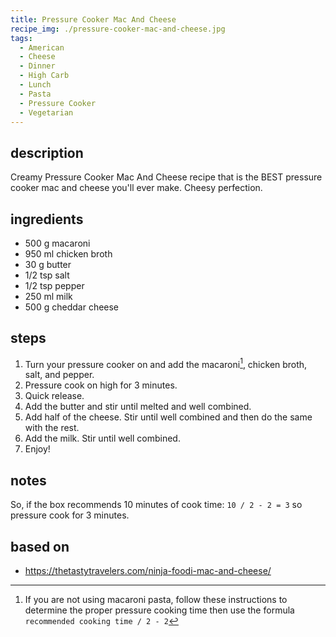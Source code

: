 ```yaml
---
title: Pressure Cooker Mac And Cheese
recipe_img: ./pressure-cooker-mac-and-cheese.jpg
tags:
  - American
  - Cheese
  - Dinner
  - High Carb
  - Lunch
  - Pasta
  - Pressure Cooker
  - Vegetarian
---
```


## description

Creamy Pressure Cooker Mac And Cheese recipe that is the BEST pressure cooker mac and cheese you'll ever make. Cheesy perfection.

## ingredients

- 500 g macaroni
- 950 ml chicken broth
- 30 g butter
- 1/2 tsp salt
- 1/2 tsp pepper
- 250 ml milk
- 500 g cheddar cheese

## steps

1. Turn your pressure cooker on and add the macaroni[^†], chicken broth, salt, and pepper.
2. Pressure cook on high for 3 minutes.
3. Quick release.
4. Add the butter and stir until melted and well combined.
5. Add half of the cheese. Stir until well combined and then do the same with the rest.
6. Add the milk. Stir until well combined.
7. Enjoy!

## notes

[^†]: If you are not using macaroni pasta, follow these instructions to determine the proper pressure cooking time then use the formula `recommended cooking time / 2 - 2`

So, if the box recommends 10 minutes of cook time: `10 / 2 - 2 = 3` so pressure cook for 3 minutes.

## based on

- https://thetastytravelers.com/ninja-foodi-mac-and-cheese/

